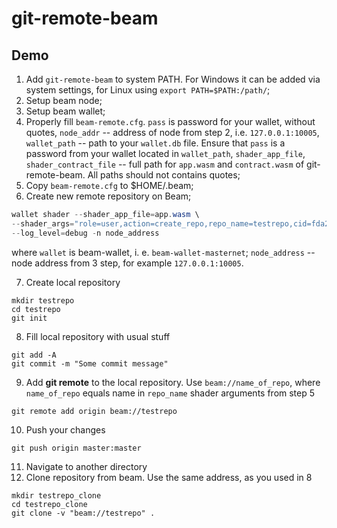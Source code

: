# git-remote-beam

## Demo
1. Add `git-remote-beam` to system PATH. For Windows it can be added via system settings, for Linux using `export PATH=$PATH:/path/`;
2. Setup beam node;
3. Setup beam wallet;
4. Properly fill `beam-remote.cfg`. `pass` is password for your wallet, without quotes, `node_addr` -- address of node from step 2, i.e. `127.0.0.1:10005`, `wallet_path` -- path to your `wallet.db` file. Ensure that `pass` is a password from your wallet located in `wallet_path`, `shader_app_file`, `shader_contract_file` -- full path for `app.wasm` and `contract.wasm` of git-remote-beam. All paths should not contains quotes;
5. Copy `beam-remote.cfg` to $HOME/.beam;
6. Create new remote repository on Beam;
```powershell
wallet shader --shader_app_file=app.wasm \
--shader_args="role=user,action=create_repo,repo_name=testrepo,cid=fda210a4af51fdd2ce1d2a1c0307734ce6fef30b3eec4c04c4d7494041f2dd10" \
--log_level=debug -n node_address
```
where `wallet` is beam-wallet, i. e. `beam-wallet-masternet`; `node_address` -- node address from 3 step, for example `127.0.0.1:10005`.

7. Create local repository
```
mkdir testrepo
cd testrepo
git init
```
8. Fill local repository with usual stuff
```
git add -A
git commit -m "Some commit message"
```
9. Add __git remote__ to the local repository. Use `beam://name_of_repo`, where `name_of_repo` equals name in `repo_name` shader arguments from step 5
```
git remote add origin beam://testrepo
```
10. Push your changes
```
git push origin master:master
```
11. Navigate to another directory
12. Clone repository from beam. Use the same address, as you used in 8
```
mkdir testrepo_clone
cd testrepo_clone
git clone -v "beam://testrepo" .
```
